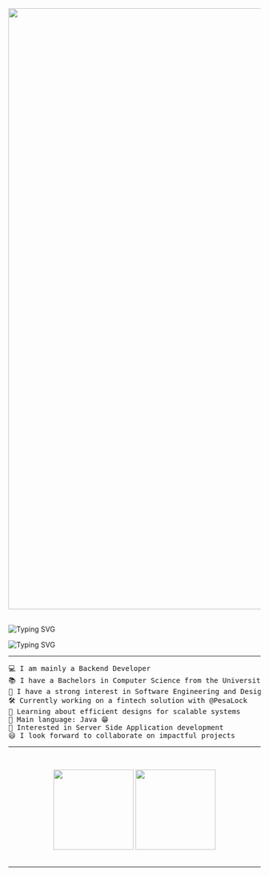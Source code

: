<div align="center">
<img src='https://i.pinimg.com/originals/58/a4/76/58a47666908a184d31dd109eb85a65c7.jpg' width='1200'>
</div>
<br>

<p>
   <img src="https://readme-typing-svg.demolab.com?font=roboto&weight=500&size=26&duration=1200&pause=1600&color=35FF94&multiline=true&random=false&width=380&height=180&lines=Welcome+visitors!;Doit's+Workshop.;Logbook+%231%2C+Coming+soon..." alt="Typing SVG" />
</p>

<p>
   <img src="https://readme-typing-svg.demolab.com?font=Impact&weight=900&size=60&duration=400&pause=200&color=95959585&vCenter=true&multiline=true&repeat=false&random=false&width=700&height=200&lines=Crafting+generative+images+;with+Stable+Diffusion" alt="Typing SVG" />
</p>

<hr>


</hr>
<pre>
💻 I am mainly a Backend Developer
📚 I have a Bachelors in Computer Science from the University of Dar Es Salaam
📝 I have a strong interest in Software Engineering and Design
🛠️ Currently working on a fintech solution with @PesaLock
🌱 Learning about efficient designs for scalable systems
🌟 Main language: Java 😁
🚩 Interested in Server Side Application development
😃 I look forward to collaborate on impactful projects
</pre>
<hr>
<br/>
<p align="center" style="height: 180px;">
    <img style="height:10rem" src="https://github-readme-stats.vercel.app/api?username=Niefee&bg_color=30,e96443,904e95&title_color=fff&text_color=fff&show_icons=true&theme=radical" />
    <img style="height:10rem;" src="https://github-readme-streak-stats.herokuapp.com/?user=Niefee&theme=radical&show_icons=true&border=e4e2e2" />
</p>
<hr>



